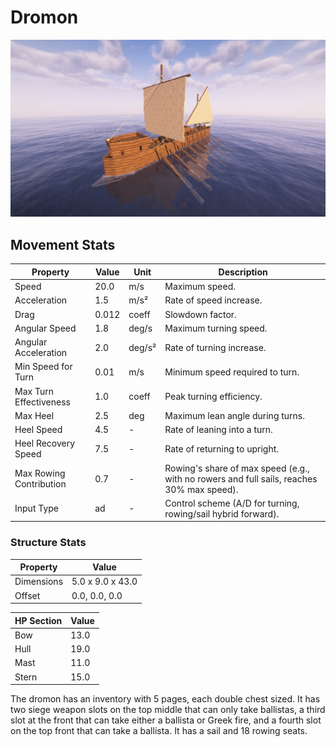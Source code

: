 # Dromon

![dromon](../../assets/dromon.png)

## Movement Stats

| Property                  | Value | Unit    | Description |
|---------------------------|-------|---------|-------------|
| Speed                     | 20.0  | m/s     | Maximum speed. |
| Acceleration              | 1.5   | m/s²    | Rate of speed increase. |
| Drag                      | 0.012 | coeff   | Slowdown factor. |
| Angular Speed             | 1.8   | deg/s   | Maximum turning speed. |
| Angular Acceleration      | 2.0   | deg/s²  | Rate of turning increase. |
| Min Speed for Turn        | 0.01  | m/s     | Minimum speed required to turn. |
| Max Turn Effectiveness    | 1.0   | coeff   | Peak turning efficiency. |
| Max Heel                  | 2.5   | deg     | Maximum lean angle during turns. |
| Heel Speed                | 4.5   | -       | Rate of leaning into a turn. |
| Heel Recovery Speed       | 7.5   | -       | Rate of returning to upright. |
| Max Rowing Contribution   | 0.7   | -       | Rowing's share of max speed (e.g., with no rowers and full sails, reaches 30% max speed). |
| Input Type                | ad    | -       | Control scheme (A/D for turning, rowing/sail hybrid forward). |

### Structure Stats

| Property    | Value          |
|-------------|----------------|
| Dimensions  | 5.0 x 9.0 x 43.0 |
| Offset      | 0.0, 0.0, 0.0  |

| HP Section | Value |
|------------|-------|
| Bow        | 13.0  |
| Hull       | 19.0  |
| Mast       | 11.0  |
| Stern      | 15.0  |

The dromon has an inventory with 5 pages, each double chest sized. It has two siege weapon slots on the top middle that can only take ballistas, a third slot at the front that can take either a ballista or Greek fire, and a fourth slot on the top front that can take a ballista. It has a sail and 18 rowing seats.
